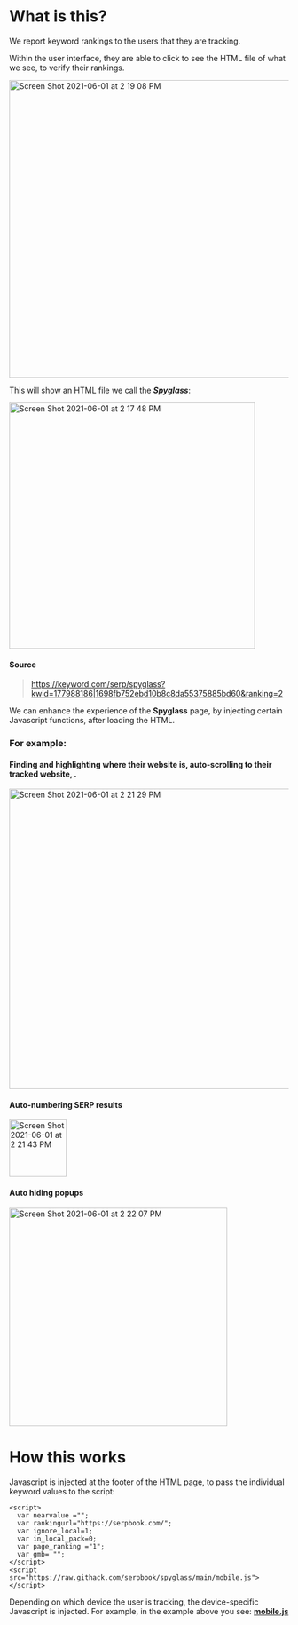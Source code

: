 # What is this?

We report keyword rankings to the users that they are tracking.

Within the user interface, they are able to click to see the HTML file of what we see, to verify their rankings.

<img width="536" alt="Screen Shot 2021-06-01 at 2 19 08 PM" src="https://user-images.githubusercontent.com/45627908/120378671-550a4300-c2e4-11eb-8753-7f7956828b78.png">

This will show an HTML file we call the ***Spyglass***:

<img width="443" alt="Screen Shot 2021-06-01 at 2 17 48 PM" src="https://user-images.githubusercontent.com/45627908/120378631-49b71780-c2e4-11eb-9b46-591d067919ed.png">

#### Source
>https://keyword.com/serp/spyglass?kwid=177988186|1698fb752ebd10b8c8da55375885bd60&ranking=2


We can enhance the experience of the **Spyglass** page, by injecting certain Javascript functions, after loading the HTML.

### For example:

#### Finding and highlighting where their website is, auto-scrolling to their tracked website, .

<img width="541" alt="Screen Shot 2021-06-01 at 2 21 29 PM" src="https://user-images.githubusercontent.com/45627908/120378906-a87c9100-c2e4-11eb-9197-f5ce2be6f3a9.png">

#### Auto-numbering SERP results
<img width="103" alt="Screen Shot 2021-06-01 at 2 21 43 PM" src="https://user-images.githubusercontent.com/45627908/120378951-b16d6280-c2e4-11eb-9099-87490b384251.png">

#### Auto hiding popups
<img width="393" alt="Screen Shot 2021-06-01 at 2 22 07 PM" src="https://user-images.githubusercontent.com/45627908/120379002-c0541500-c2e4-11eb-8d33-02b134164057.png">

# How this works

Javascript is injected at the footer of the HTML page, to pass the individual keyword values to the script:

```
<script>
  var nearvalue ="";
  var rankingurl="https://serpbook.com/";
  var ignore_local=1;
  var in_local_pack=0;
  var page_ranking ="1";
  var gmb= "";
</script>
<script src="https://raw.githack.com/serpbook/spyglass/main/mobile.js"></script>
```

Depending on which device the user is tracking, the device-specific Javascript is injected. For example, in the example above you see: **[mobile.js](https://github.com/serpbook/spyglass/blob/main/mobile.js)**

